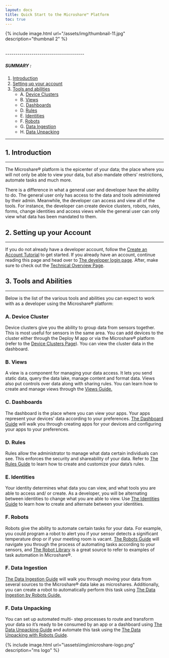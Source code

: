```yaml
---
layout: docs
title: Quick Start to the Microshare™ Platform
toc: true
---
```


{% include image.html url="/assets/img/thumbnail-11.jpg" description="thumbnail 2" %}

<br>
---------------------------------------

##### SUMMARY : 

1. [Introduction](./#1-introduction)
2. [Setting up your account](./#2-setting-up-your-account)
3. [Tools and abilities](./#3-tools-and-abilites)
    - A. [Device Clusters](./#a-device-clusters)
    - B. [Views](./#b-views)
    - C. [Dashboards](./#c-dashboards)
    - D. [Rules](./#c-rules)
    - E. [Identities](./#e-identities)
    - F. [Robots](./#f-robots)
    - G. [Data Ingestion](./#g-data-ingestion)
    - H. [Data Unpacking](./#h-data-unpacking) 

---------------------------------------


## 1. Introduction
---------------------------------------

The Microshare® platform is the epicenter of your data; the place where you will not only be able to view your data, but also mandate others’ restrictions, automate tasks and much more. 

There is a difference in what a general user and developer have the ability to do. The general user only has access to the data and tools administered by their admin. Meanwhile, the developer can access and view all of the tools. For instance, the developer can create device clusters, robots, rules, forms, change identities and access views while the general user can only view what data has been mandated to them. 



## 2. Setting up your Account
---------------------------------------

If you do not already have a developer account, follow the [Create an Account Tutorial](/docs/2/general-user/quick-start/create-an-account/) to get started. If you already have an account, continue reading this page and head over to [The developer login page]( https://dapp.microshare.io/login?requestURL=%2F). After, make sure to check out the [Technical Overview Page](/docs/2/technical/quick-start/overview/).

## 3. Tools and Abilities
---------------------------------------
Below is the list of the various tools and abilities you can expect to work with as a developer using the Microshare® platform:

### A. Device Cluster

Device clusters give you the ability to group data from sensors together. This is most useful for sensors in the same area. You can add devices to the cluster either through the Deploy M app or via the Microshare® platform (refer to the [Device Clusters Page](/docs/2/technical/microshare-platform/device-cluster-guide/)). You can view the cluster data in the dashboard. 

### B. Views

A view is a component for managing your data access. It lets you send static data, query the data lake, manage content and format data. Views also put controls over data along with sharing rules. You can learn how to create and manage views through the [Views Guide.](/docs/2/technical/microshare-platform/views-guide/)

### C. Dashboards

The dashboard is the place where you can view your apps. Your apps represent your devices’ data according to your preferences. [The Dashboard Guide](/docs/2/technical/microshare-platform/dashboard-guide/) will walk you through creating apps for your devices and configuring your apps to your preferences. 

### D. Rules 

Rules allow the administrator to manage what data certain individuals can see. This enforces the security and shareability of your data. Refer to [The Rules Guide](/docs/2/technical/microshare-platform/rules-guide/) to learn how to create and customize your data’s rules.

### E. Identities

Your identity determines what data you can view, and what tools you are able to access and/ or create. As a developer, you will be alternating between identities to change what you are able to view. Use [The Identities Guide](/docs/2/technical/microshare-platform-advanced/identity-guide/) to learn how to create and alternate between your identities.

### F. Robots

Robots give the ability to automate certain tasks for your data. For example, you could program a robot to alert you if your sensor detects a significant temperature drop or if your meeting room is vacant. [The Robots Guide](/docs/2/technical/microshare-platform-advanced/robots-guide/) will navigate you through the process of automating tasks according to your sensors, and [The Robot Library](/docs/2/technical/microshare-platform-advanced/robots-library/) is a great source to refer to examples of task automation in Microshare®.

### F. Data Ingestion

[The Data Ingestion Guide](/docs/2/technical/microshare-platform-advanced/data-ingestion-guide/) will walk you through moving your data from several sources to the Microshare® data lake as microshares. Additionally, you can create a robot to automatically perform this task using [The Data Ingestion by Robots Guide.](/docs/2/technical/microshare-platform-advanced/data-ingestion-by-robots/)

### F. Data Unpacking

You can set up automated multi- step processes to route and transform your data so it’s ready to be consumed by an app or a dashboard using [The Data Unpacking Guide](/docs/2/technical/microshare-platform-advanced/data-unpacking/) and automate this task using the [The Data Unpacking with Robots Guide](/docs/2/technical/microshare-platform-advanced/data-unpacking-by-robots/).

{% include image.html url="\assets\img\microshare-logo.png"  description="ms logo" %}